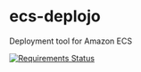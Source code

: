 # ecs-deplojo
Deployment tool for Amazon ECS

[![Requirements Status](https://requires.io/github/LabD/ecs-deplojo/requirements.svg?branch=master)](https://requires.io/github/LabD/ecs-deplojo/requirements/?branch=master)
